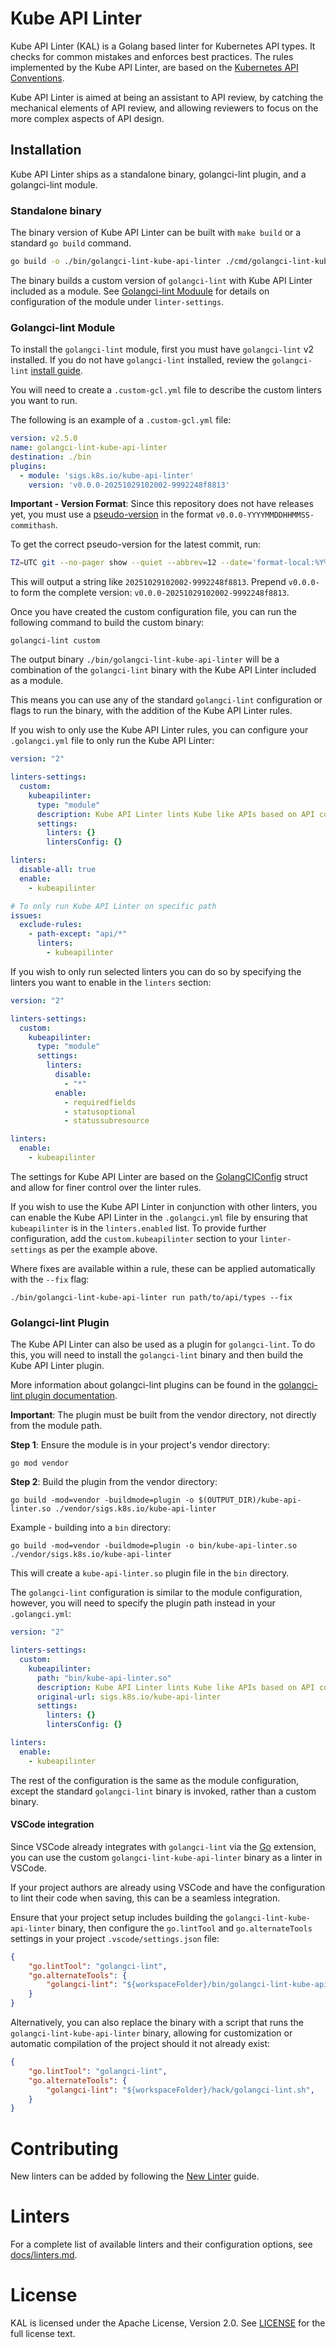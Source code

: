 # Kube API Linter

Kube API Linter (KAL) is a Golang based linter for Kubernetes API types.
It checks for common mistakes and enforces best practices.
The rules implemented by the Kube API Linter, are based on the [Kubernetes API Conventions][api-conventions].

Kube API Linter is aimed at being an assistant to API review, by catching the mechanical elements of API review, and allowing reviewers to focus on the more complex aspects of API design.

[api-conventions]: https://git.k8s.io/community/contributors/devel/sig-architecture/api-conventions.md

## Installation

Kube API Linter ships as a standalone binary, golangci-lint plugin, and a golangci-lint module.

### Standalone binary

The binary version of Kube API Linter can be built with `make build` or a standard `go build` command.
```bash
go build -o ./bin/golangci-lint-kube-api-linter ./cmd/golangci-lint-kube-api-linter 
```

The binary builds a custom version of `golangci-lint` with Kube API Linter included as a module.
See [Golangci-lint Moduule](#golangci-lint-module) for details on configuration of the module
under `linter-settings`.

### Golangci-lint Module

To install the `golangci-lint` module, first you must have `golangci-lint` v2 installed.
If you do not have `golangci-lint` installed, review the `golangci-lint` [install guide][golangci-lint-install].

[golangci-lint-install]: https://golangci-lint.run/welcome/install/

You will need to create a `.custom-gcl.yml` file to describe the custom linters you want to run.

The following is an example of a `.custom-gcl.yml` file:

```yaml
version: v2.5.0
name: golangci-lint-kube-api-linter
destination: ./bin
plugins:
  - module: 'sigs.k8s.io/kube-api-linter'
    version: 'v0.0.0-20251029102002-9992248f8813'
```

**Important - Version Format**: Since this repository does not have releases yet, you must use a [pseudo-version](https://go.dev/ref/mod#pseudo-versions) in the format `v0.0.0-YYYYMMDDHHMMSS-commithash`.

To get the correct pseudo-version for the latest commit, run:

```bash
TZ=UTC git --no-pager show --quiet --abbrev=12 --date='format-local:%Y%m%d%H%M%S' --format="%cd-%h"
```

This will output a string like `20251029102002-9992248f8813`. Prepend `v0.0.0-` to form the complete version: `v0.0.0-20251029102002-9992248f8813`.

Once you have created the custom configuration file, you can run the following command to build the custom binary:

```shell
golangci-lint custom
```

The output binary `./bin/golangci-lint-kube-api-linter` will be a combination of the `golangci-lint` binary with the Kube API Linter included as a module.

This means you can use any of the standard `golangci-lint` configuration or flags to run the binary, with the addition of the Kube API Linter rules.

If you wish to only use the Kube API Linter rules, you can configure your `.golangci.yml` file to only run the Kube API Linter:

```yaml
version: "2"

linters-settings:
  custom:
    kubeapilinter:
      type: "module"
      description: Kube API Linter lints Kube like APIs based on API conventions and best practices.
      settings:
        linters: {}
        lintersConfig: {}

linters:
  disable-all: true
  enable:
    - kubeapilinter

# To only run Kube API Linter on specific path
issues:
  exclude-rules:
    - path-except: "api/*"
      linters:
        - kubeapilinter
```

If you wish to only run selected linters you can do so by specifying the linters you want to enable in the `linters` section:

```yaml
version: "2"

linters-settings:
  custom:
    kubeapilinter:
      type: "module"
      settings:
        linters:
          disable:
            - "*"
          enable:
            - requiredfields
            - statusoptional
            - statussubresource

linters:
  enable:
    - kubeapilinter
```

The settings for Kube API Linter are based on the [GolangCIConfig][golangci-config-struct] struct and allow for finer control over the linter rules.

If you wish to use the Kube API Linter in conjunction with other linters, you can enable the Kube API Linter in the `.golangci.yml` file by ensuring that `kubeapilinter` is in the `linters.enabled` list.
To provide further configuration, add the `custom.kubeapilinter` section to your `linter-settings` as per the example above.

[golangci-config-struct]: https://pkg.go.dev/sigs.k8s.io/kube-api-linter/pkg/config#GolangCIConfig

Where fixes are available within a rule, these can be applied automatically with the `--fix` flag:

```shell
./bin/golangci-lint-kube-api-linter run path/to/api/types --fix
```

### Golangci-lint Plugin

The Kube API Linter can also be used as a plugin for `golangci-lint`.
To do this, you will need to install the `golangci-lint` binary and then build the Kube API Linter plugin.

More information about golangci-lint plugins can be found in the [golangci-lint plugin documentation][golangci-lint-plugin-docs].

[golangci-lint-plugin-docs]: https://golangci-lint.run/plugins/go-plugins/

**Important**: The plugin must be built from the vendor directory, not directly from the module path.

**Step 1**: Ensure the module is in your project's vendor directory:

```shell
go mod vendor
```

**Step 2**: Build the plugin from the vendor directory:

```shell
go build -mod=vendor -buildmode=plugin -o $(OUTPUT_DIR)/kube-api-linter.so ./vendor/sigs.k8s.io/kube-api-linter
```

Example - building into a `bin` directory:

```shell
go build -mod=vendor -buildmode=plugin -o bin/kube-api-linter.so ./vendor/sigs.k8s.io/kube-api-linter
```

This will create a `kube-api-linter.so` plugin file in the `bin` directory.

The `golangci-lint` configuration is similar to the module configuration, however, you will need to specify the plugin path instead in your `.golangci.yml`:

```yaml
version: "2"

linters-settings:
  custom:
    kubeapilinter:
      path: "bin/kube-api-linter.so"
      description: Kube API Linter lints Kube like APIs based on API conventions and best practices.
      original-url: sigs.k8s.io/kube-api-linter
      settings:
        linters: {}
        lintersConfig: {}

linters:
  enable:
    - kubeapilinter
```

The rest of the configuration is the same as the module configuration, except the standard `golangci-lint` binary is invoked, rather than a custom binary.

#### VSCode integration

Since VSCode already integrates with `golangci-lint` via the [Go][vscode-go] extension, you can use the custom `golangci-lint-kube-api-linter` binary as a linter in VSCode.

If your project authors are already using VSCode and have the configuration to lint their code when saving, this can be a seamless integration.

Ensure that your project setup includes building the `golangci-lint-kube-api-linter` binary, then configure the `go.lintTool` and `go.alternateTools` settings in your project `.vscode/settings.json` file:

[vscode-go]: https://code.visualstudio.com/docs/languages/go

```json
{
    "go.lintTool": "golangci-lint",
    "go.alternateTools": {
        "golangci-lint": "${workspaceFolder}/bin/golangci-lint-kube-api-linter"
    }
}
```

Alternatively, you can also replace the binary with a script that runs the `golangci-lint-kube-api-linter` binary, allowing for customization or automatic compilation of the project should it not already exist:

```json
{
    "go.lintTool": "golangci-lint",
    "go.alternateTools": {
        "golangci-lint": "${workspaceFolder}/hack/golangci-lint.sh",
    }
}
```

# Contributing

New linters can be added by following the [New Linter][new-linter] guide.

[new-linter]: docs/new-linter.md

# Linters

For a complete list of available linters and their configuration options, see [docs/linters.md](docs/linters.md).

# License

KAL is licensed under the Apache License, Version 2.0. See [LICENSE](LICENSE) for the full license text.
